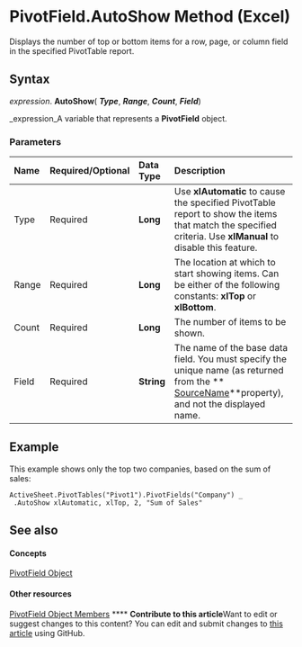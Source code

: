 
# PivotField.AutoShow Method (Excel)

Displays the number of top or bottom items for a row, page, or column field in the specified PivotTable report.


## Syntax

 _expression_. **AutoShow**( **_Type_**,  **_Range_**,  **_Count_**,  **_Field_**)

 _expression_A variable that represents a  **PivotField** object.


### Parameters



|**Name**|**Required/Optional**|**Data Type**|**Description**|
|:-----|:-----|:-----|:-----|
|Type|Required| **Long**|Use  **xlAutomatic** to cause the specified PivotTable report to show the items that match the specified criteria. Use **xlManual** to disable this feature.|
|Range|Required| **Long**|The location at which to start showing items. Can be either of the following constants:  **xlTop** or **xlBottom**.|
|Count|Required| **Long**|The number of items to be shown.|
|Field|Required| **String**|The name of the base data field. You must specify the unique name (as returned from the  ** [SourceName](d18eb5a0-d44c-9f04-45b1-94cdf468c13e.md)**property), and not the displayed name.|

## Example

This example shows only the top two companies, based on the sum of sales:


```
ActiveSheet.PivotTables("Pivot1").PivotFields("Company") _ 
 .AutoShow xlAutomatic, xlTop, 2, "Sum of Sales"
```


## See also


#### Concepts


 [PivotField Object](52784960-e2da-b43a-1e37-2d4dae61c6d8.md)
#### Other resources


 [PivotField Object Members](4a6ea12a-072c-a386-c855-7bf5f6eadd46.md)
****   **Contribute to this article**Want to edit or suggest changes to this content? You can edit and submit changes to  [this article](https://github.com/jhershey00/VBA_Excel_Test/OpenXMLCon/articles/8caea6de-8872-c474-38bd-8d6d78d9f0cc.md) using GitHub.

